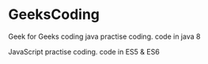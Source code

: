 # GeeksCoding
Geek for Geeks coding
java practise coding.
code in java 8

JavaScript practise coding.
code in ES5 & ES6
